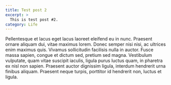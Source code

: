 ```yaml
---
title: Test post 2
excerpt: >
  This is test post #2.
category: Life
---
```

Pellentesque et lacus eget lacus laoreet eleifend eu in nunc.
Praesent ornare aliquam dui, vitae maximus lorem.
Donec semper nisi nisi, ac ultrices enim maximus quis.
Vivamus sollicitudin facilisis nulla in auctor.
Fusce massa sapien, congue et dictum sed, pretium sed magna.
Vestibulum vulputate, quam vitae suscipit iaculis, ligula purus luctus quam, in
pharetra ex nisl non sapien.
Praesent auctor dignissim ligula, interdum hendrerit urna finibus aliquam.
Praesent neque turpis, porttitor id hendrerit non, luctus et ligula.

